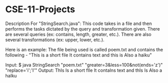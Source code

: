 # CSE-11-Projects

Description For "StringSearch.java":
This code takes in a file and then performs the tasks dictated by the query and transformation given. 
There are several queries (ex: contains, length, greater, etc.). There are also several transformations (ex: upper, lower, etc.).

Here is an example:
The file being used is called poem.txt and contains the following - 
"This is a short file
It contains text and this is
Also a haiku"

Input: $ java StringSearch "poem.txt" "greater=3&less=100&not(ends='z')" "replace='i';'I'"
Output:
ThIs Is a short fIle
It contaIns text and thIs Is
Also a haIku
